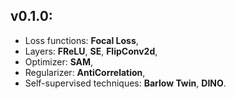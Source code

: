 ## v0.1.0:
- Loss functions: **Focal Loss**,
- Layers: **FReLU**, **SE**, **FlipConv2d**,
- Optimizer: **SAM**,
- Regularizer: **AntiCorrelation**,
- Self-supervised techniques: **Barlow Twin**, **DINO**.